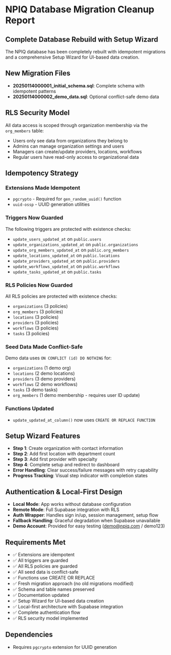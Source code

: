 # NPIQ Database Migration Cleanup Report

## Complete Database Rebuild with Setup Wizard

The NPIQ database has been completely rebuilt with idempotent migrations and a comprehensive Setup Wizard for UI-based data creation.

## New Migration Files

- **20250114000001_initial_schema.sql**: Complete schema with idempotent patterns
- **20250114000002_demo_data.sql**: Optional conflict-safe demo data

## RLS Security Model

All data access is scoped through organization membership via the `org_members` table:
- Users only see data from organizations they belong to
- Admins can manage organization settings and users
- Managers can create/update providers, locations, workflows
- Regular users have read-only access to organizational data

## Idempotency Strategy

### Extensions Made Idempotent
- `pgcrypto` - Required for `gen_random_uuid()` function
- `uuid-ossp` - UUID generation utilities

### Triggers Now Guarded
The following triggers are protected with existence checks:
- `update_users_updated_at` on `public.users`
- `update_organizations_updated_at` on `public.organizations`
- `update_org_members_updated_at` on `public.org_members`
- `update_locations_updated_at` on `public.locations`
- `update_providers_updated_at` on `public.providers`
- `update_workflows_updated_at` on `public.workflows`
- `update_tasks_updated_at` on `public.tasks`

### RLS Policies Now Guarded
All RLS policies are protected with existence checks:
- `organizations` (3 policies)
- `org_members` (3 policies)
- `locations` (3 policies)
- `providers` (3 policies)
- `workflows` (3 policies)
- `tasks` (3 policies)

### Seed Data Made Conflict-Safe
Demo data uses `ON CONFLICT (id) DO NOTHING` for:
- `organizations` (1 demo org)
- `locations` (2 demo locations)
- `providers` (3 demo providers)
- `workflows` (2 demo workflows)
- `tasks` (3 demo tasks)
- `org_members` (1 demo membership - requires user ID update)

### Functions Updated
- `update_updated_at_column()` now uses `CREATE OR REPLACE FUNCTION`

## Setup Wizard Features

- **Step 1**: Create organization with contact information
- **Step 2**: Add first location with department count
- **Step 3**: Add first provider with specialty
- **Step 4**: Complete setup and redirect to dashboard
- **Error Handling**: Clear success/failure messages with retry capability
- **Progress Tracking**: Visual step indicator with completion states

## Authentication & Local-First Design

- **Local Mode**: App works without database configuration
- **Remote Mode**: Full Supabase integration with RLS
- **Auth Wrapper**: Handles sign in/up, session management, setup flow
- **Fallback Handling**: Graceful degradation when Supabase unavailable
- **Demo Account**: Provided for easy testing (demo@npiq.com / demo123)

## Requirements Met
- ✅ Extensions are idempotent
- ✅ All triggers are guarded
- ✅ All RLS policies are guarded
- ✅ All seed data is conflict-safe
- ✅ Functions use CREATE OR REPLACE
- ✅ Fresh migration approach (no old migrations modified)
- ✅ Schema and table names preserved
- ✅ Documentation updated
- ✅ Setup Wizard for UI-based data creation
- ✅ Local-first architecture with Supabase integration
- ✅ Complete authentication flow
- ✅ RLS security model implemented

## Dependencies
- Requires `pgcrypto` extension for UUID generation